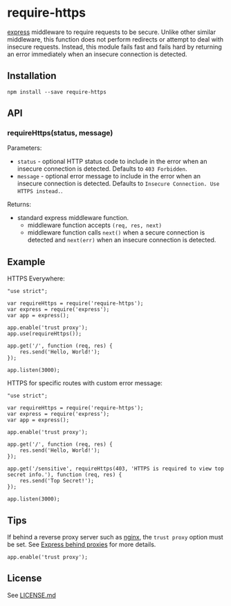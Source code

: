 # require-https

[express](http://expressjs.com/) middleware to require requests to be secure.
Unlike other similar middleware, this function does not perform redirects or attempt
to deal with insecure requests. Instead, this module fails fast and fails hard by
returning an error immediately when an insecure connection is detected.

## Installation

    npm install --save require-https

## API

### requireHttps(status, message)

Parameters:

* `status` - optional HTTP status code to include in the error when an insecure connection is detected. Defaults to `403 Forbidden`.
* `message` - optional error message to include in the error when an insecure connection is detected. Defaults to `Insecure Connection. Use HTTPS instead.`.

Returns:

* standard express middleware function.
  * middleware function accepts `(req, res, next)`
  * middleware function calls `next()` when a secure connection is detected and `next(err)` when an insecure connection is detected.

## Example

HTTPS Everywhere:
```
"use strict";

var requireHttps = require('require-https');
var express = require('express');
var app = express();

app.enable('trust proxy');
app.use(requireHttps());

app.get('/', function (req, res) {
    res.send('Hello, World!');
});

app.listen(3000);
```

HTTPS for specific routes with custom error message:
```
"use strict";

var requireHttps = require('require-https');
var express = require('express');
var app = express();

app.enable('trust proxy');

app.get('/', function (req, res) {
    res.send('Hello, World!');
});

app.get('/sensitive', requireHttps(403, 'HTTPS is required to view top secret info.'), function (req, res) {
    res.send('Top Secret!');
});

app.listen(3000);
```

## Tips

If behind a reverse proxy server such as [nginx](http://nginx.org/en/),
the `trust proxy` option must be set. See [Express behind proxies](http://expressjs.com/guide/behind-proxies.html)
for more details.

    app.enable('trust proxy');

## License

See [LICENSE.md](https://github.com/tcort/require-https/blob/master/LICENSE.md)
